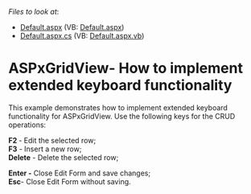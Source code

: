<!-- default file list -->
*Files to look at*:

* [Default.aspx](./CS/WebSite/Default.aspx) (VB: [Default.aspx](./VB/WebSite/Default.aspx))
* [Default.aspx.cs](./CS/WebSite/Default.aspx.cs) (VB: [Default.aspx.vb](./VB/WebSite/Default.aspx.vb))
<!-- default file list end -->
# ASPxGridView- How to implement extended keyboard functionality


<p>This example demonstrates how to implement extended keyboard functionality for ASPxGridView. Use the following keys for the CRUD operations:</p><p><strong>F2</strong><strong> </strong>- Edit the selected row;<br />
<strong>F</strong><strong>3</strong> - Insert a new row;<br />
<strong>Delete</strong> - Delete the selected row;</p><p><strong>Enter</strong><strong> -</strong> Close Edit Form and save changes;<br />
<strong>Es</strong><strong>c</strong>- Close Edit Form without saving.</p>

<br/>


